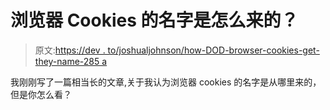 # 浏览器 Cookies 的名字是怎么来的？

> 原文:[https://dev . to/joshualjohnson/how-DOD-browser-cookies-get-they-name-285 a](https://dev.to/joshualjohnson/how-did-browser-cookies-get-their-name-285a)

我刚刚写了一篇相当长的文章,关于我认为浏览器 cookies 的名字是从哪里来的，但是你怎么看？